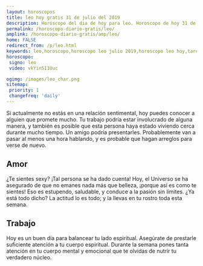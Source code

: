 ```yaml
---
layout: horoscopos
title: leo hoy gratis 31 de julio del 2019 
description: Horóscopo del dia de hoy para leo. Horoscopo de hoy 31 de julio del 2019. Las predicciones de amor, trabajo, vida personal gratis.
permalink: /horoscopo-diario-gratis/leo/
amplink: /horoscopo-diario-gratis/amp/leo/
home: FALSE
redirect_from: /p/leo.html
keywords: leo,horoscopo,horoscopo leo julio 2019,horoscopo leo hoy,tarot leo julio 2019,horoscopo leo,tarot leo hoy,horoscopo de hoy,horoscopo diario,tarot del amor,horoscopo de hoy leo,horoscopo diario del tarot, Horoscopo de hoy leo 31 de julio del 2019,horóscopo del día,signos zodiacales 2019, el horoscopo de hoy
horoscopo:
 signo: leo
 video: vkYin5I1Uuc

ogimg: /images/leo_char.png
sitemap:
 priority: 1
 changefreq: 'daily'
---
```



Si actualmente no estás en una relación sentimental, hoy puedes conocer a alguien que promete mucho. Tu trabajo podría estar involucrado de alguna manera, y también es posible que esta persona haya estado viviendo cerca durante mucho tiempo. Un amigo podría presentarles. Probablemente van a pasar al menos una hora hablando, y es probable que hagan arreglos para verse de nuevo.

## Amor

¿Te sientes sexy? ¡Tal persona se ha dado cuenta! Hoy, el Universo se ha asegurado de que no emanes nada más que belleza, ¡porque así es como te sientes! Eso es estupendo, saludable, y conduce a la pasión sin límites. ¿Ya está todo dicho? La actitud lo es todo; y la llevas en tu rostro toda esta semana.

## Trabajo

Hoy es un buen día para balancear tu lado espiritual. Asegúrate de prestarle suficiente atención a tu cuerpo espiritual. Durante la semana pones tanta atención en tu cuerpo mental y emocional que te olvidas de nutrir tu verdadero núcleo.